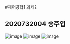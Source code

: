 #제어공학1 과제2
## 2020732004 송주엽
![image](https://github.com/user-attachments/assets/04d58937-fe72-44a5-869c-b7f298eb9d71)
![image](https://github.com/user-attachments/assets/d021907b-25e1-451f-a8de-17b8b2d97ecf)
![image](https://github.com/user-attachments/assets/b611051d-f377-4b6b-bb04-706104556a86)
